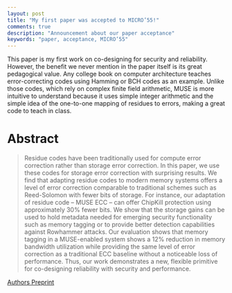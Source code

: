 ```yaml
---
layout: post
title: "My first paper was accepted to MICRO’55!"
comments: true
description: "Announcement about our paper acceptance"
keywords: "paper, acceptance, MICRO’55"
---
```


This paper is my first work on co-designing for security and reliability.
However, the benefit we never mention in the paper itself is its great
pedagogical value. Any college book on computer architecture teaches
error-correcting codes using Hamming or BCH codes as an example. Unlike those
codes, which rely on complex finite field arithmetic, MUSE is more intuitive to
understand because it uses simple integer arithmetic and the simple idea of the
one-to-one mapping of residues to errors, making a great code to teach in class.

# Abstract
> Residue codes have been traditionally used for compute error correction rather
> than storage error correction. In this paper, we use these codes for storage
> error correction with surprising results. We find that adapting residue codes
> to modern memory systems offers a level of error correction comparable to
> traditional schemes such as Reed-Solomon with fewer bits of storage. For
> instance, our adaptation of residue code – MUSE ECC – can offer ChipKill
> protection using approximately 30% fewer bits. We show that the storage gains
> can be used to hold metadata needed for emerging security functionality such
> as memory tagging or to provide better detection capabilities against
> Rowhammer attacks. Our evaluation shows that memory tagging in a MUSE-enabled
> system shows a 12% reduction in memory bandwidth utilization while providing
> the same level of error correction as a traditional ECC baseline without a
> noticeable loss of performance. Thus, our work demonstrates a new, flexible
> primitive for co-designing reliability with security and performance.

[Authors Preprint](https://arxiv.org/abs/2107.09245)
